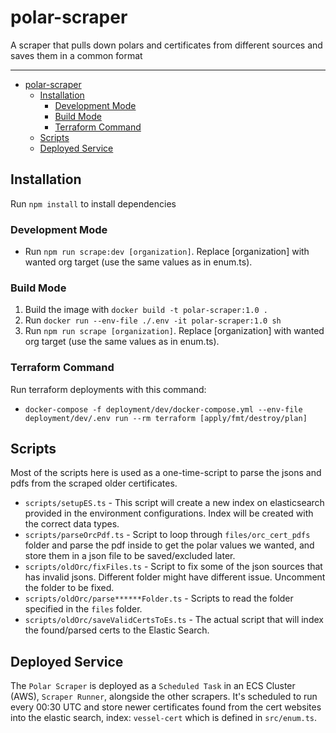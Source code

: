 # polar-scraper

A scraper that pulls down polars and certificates from different sources and saves them in a common format

---

- [polar-scraper](#polar-scraper)
  - [Installation](#installation)
    - [Development Mode](#development-mode)
    - [Build Mode](#development-mode)
    - [Terraform Command](#terraform-command)
  - [Scripts](#scripts)
  - [Deployed Service](#deployed-service)

## Installation

Run `npm install` to install dependencies

### Development Mode

- Run `npm run scrape:dev [organization]`. Replace [organization] with wanted org target (use the same values as in enum.ts).

### Build Mode

1. Build the image with `docker build -t polar-scraper:1.0 .`
2. Run `docker run --env-file ./.env -it polar-scraper:1.0 sh`
3. Run `npm run scrape [organization]`. Replace [organization] with wanted org target (use the same values as in enum.ts).

### Terraform Command

Run terraform deployments with this command:

- `docker-compose -f deployment/dev/docker-compose.yml --env-file deployment/dev/.env run --rm terraform [apply/fmt/destroy/plan]`

## Scripts

Most of the scripts here is used as a one-time-script to parse the jsons and pdfs from the scraped older certificates.

- `scripts/setupES.ts` - This script will create a new index on elasticsearch provided in the environment configurations. Index will be created with the correct data types.
- `scripts/parseOrcPdf.ts` - Script to loop through `files/orc_cert_pdfs` folder and parse the pdf inside to get the polar values we wanted, and store them in a json file to be saved/excluded later.
- `scripts/oldOrc/fixFiles.ts` - Script to fix some of the json sources that has invalid jsons. Different folder might have different issue. Uncomment the folder to be fixed.
- `scripts/oldOrc/parse******Folder.ts` - Scripts to read the folder specified in the `files` folder.
- `scripts/oldOrc/saveValidCertsToEs.ts` - The actual script that will index the found/parsed certs to the Elastic Search.

## Deployed Service

The `Polar Scraper` is deployed as a `Scheduled Task` in an ECS Cluster (AWS), `Scraper Runner`, alongside the other scrapers. It's scheduled to run every 00:30 UTC and store newer certificates found from the cert websites into the elastic search, index: `vessel-cert` which is defined in `src/enum.ts`.
